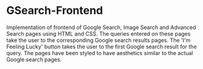 # GSearch-Frontend
Implementation of frontend of Google Search, Image Search and Advanced Search pages using HTML and CSS. The queries entered on these pages take the user to the corresponding Google search results pages. The 'I'm Feeling Lucky' button takes the user to the first Google search result for the query. The pages have been styled to have aesthetics similar to the actual Google search pages.
